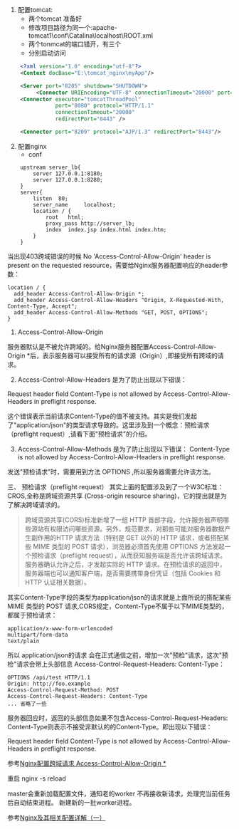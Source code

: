 1. 配置tomcat:
	+ 两个tomcat 准备好
	+ 修改项目路径为同一个:apache-tomcat1\conf\Catalina\localhost\ROOT.xml
	+ 两个tonmcat的端口错开，有三个
	+ 分别启动访问



```xml
	<?xml version="1.0" encoding="utf-8"?>
	<Context docBase="E:\tomcat_nginx\myApp"/>
```

```xml
	<Server port="8205" shutdown="SHUTDOWN">
	     <Connector URIEncoding="UTF-8" connectionTimeout="20000" port="8280" protocol="HTTP/1.1" redirectPort="8443"/>
    <Connector executor="tomcatThreadPool"
               port="8080" protocol="HTTP/1.1"
               connectionTimeout="20000"
               redirectPort="8443" />

    <Connector port="8209" protocol="AJP/1.3" redirectPort="8443"/>
```
2. 配置nginx
	+ conf

```
	upstream server_lb{
		server 127.0.0.1:8180;
		server 127.0.0.1:8280;
	}
	server{
		listen 	80;
		server_name 	localhost;
	    location / {
            root   html;
            proxy_pass http://server_lb;
            index  index.jsp index.html index.htm;
        }
	}

```

当出现403跨域错误的时候 No 'Access-Control-Allow-Origin' header is present on the requested resource，需要给Nginx服务器配置响应的header参数：

```
location / {  
  add_header Access-Control-Allow-Origin *;
  add_header Access-Control-Allow-Headers "Origin, X-Requested-With, Content-Type, Accept";
  add_header Access-Control-Allow-Methods "GET, POST, OPTIONS";
} 
```


1. Access-Control-Allow-Origin

服务器默认是不被允许跨域的。给Nginx服务器配置Access-Control-Allow-Origin *后，表示服务器可以接受所有的请求源（Origin）,即接受所有跨域的请求。

2. Access-Control-Allow-Headers 是为了防止出现以下错误：

Request header field Content-Type is not allowed by Access-Control-Allow-Headers in preflight response.

这个错误表示当前请求Content-Type的值不被支持。其实是我们发起了"application/json"的类型请求导致的。这里涉及到一个概念：预检请求（preflight request）,请看下面"预检请求"的介绍。


3. Access-Control-Allow-Methods 是为了防止出现以下错误：
Content-Type is not allowed by Access-Control-Allow-Headers in preflight response.

发送"预检请求"时，需要用到方法 OPTIONS ,所以服务器需要允许该方法。

三、 预检请求（preflight request）
其实上面的配置涉及到了一个W3C标准：CROS,全称是跨域资源共享 (Cross-origin resource sharing)，它的提出就是为了解决跨域请求的。

> 跨域资源共享(CORS)标准新增了一组 HTTP 首部字段，允许服务器声明哪些源站有权限访问哪些资源。另外，规范要求，对那些可能对服务器数据产生副作用的HTTP 请求方法（特别是 GET 以外的 HTTP 请求，或者搭配某些 MIME 类型的 POST 请求），浏览器必须首先使用 OPTIONS 方法发起一个预检请求（preflight request），从而获知服务端是否允许该跨域请求。服务器确认允许之后，才发起实际的 HTTP 请求。在预检请求的返回中，服务器端也可以通知客户端，是否需要携带身份凭证（包括 Cookies 和 HTTP 认证相关数据）。


其实Content-Type字段的类型为application/json的请求就是上面所说的搭配某些 MIME 类型的 POST 请求,CORS规定，Content-Type不属于以下MIME类型的，都属于预检请求：

```
application/x-www-form-urlencoded
multipart/form-data
text/plain
```

所以 application/json的请求 会在正式通信之前，增加一次"预检"请求，这次"预检"请求会带上头部信息 Access-Control-Request-Headers: Content-Type：
```
OPTIONS /api/test HTTP/1.1
Origin: http://foo.example
Access-Control-Request-Method: POST
Access-Control-Request-Headers: Content-Type
... 省略了一些
```

服务器回应时，返回的头部信息如果不包含Access-Control-Request-Headers: Content-Type则表示不接受非默认的的Content-Type。即出现以下错误：

Request header field Content-Type is not allowed by Access-Control-Allow-Headers in preflight response.

参考[Nginx配置跨域请求 Access-Control-Allow-Origin *](http://blog.51cto.com/13523664/2060430)


重启
nginx -s reload


master会重新加载配置文件，通知老的worker 不再接收新请求，处理完当前任务后自动结束进程。 新建新的一批worker进程。



参考[Nginx及其相关配置详解（一）](http://www.178linux.com/78370)




